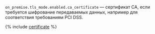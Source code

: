 `on_premise.tls_mode.enabled.ca_certificate` — сертификат CA, если требуется шифрование передаваемых данных, например для соответствия требованиям PCI DSS.

{% include [certificate](../../../../../_includes/data-transfer/fields/certificate-needed.md) %}
